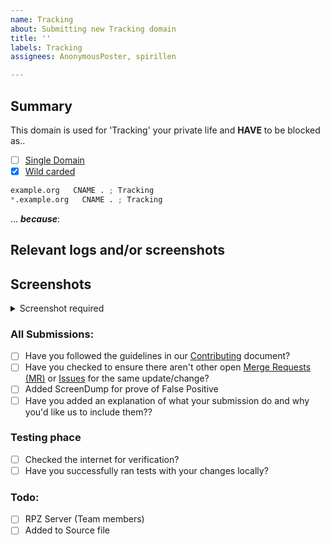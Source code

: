 ```yaml
---
name: Tracking
about: Submitting new Tracking domain
title: ''
labels: Tracking
assignees: AnonymousPoster, spirillen

---
```


## Summary

<!-- Keep any domains in back ticks `(`)`

Screenshot is required within the <details> pane. Leave a blank line before
and after the image link -->

This domain is used for 'Tracking' your private life and **HAVE** to be
blocked as..

- [ ] [Single Domain](source/tracking/domains.list)
- [X] [Wild carded](source/tracking/wildcard.list)

```python
example.org   CNAME . ; Tracking
*.example.org   CNAME . ; Tracking
```

... ***because***:

## Relevant logs and/or screenshots

<!-- Paste any relevant logs - please use code blocks (```) to format
console output, logs, and code as it's very hard to read otherwise. -->

## Screenshots

<details><Summary>Screenshot required</summary>



</details>

### All Submissions:

- [ ] Have you followed the guidelines in our [Contributing](CONTRIBUTING.md)
  document?
- [ ] Have you checked to ensure there aren't other
  open [Merge Requests (MR)](../merge_requests) or [Issues](../issues) for the
  same update/change?
- [ ] Added ScreenDump for prove of False Positive
- [ ] Have you added an explanation of what your submission do and why you'd
  like us to include them??

### Testing phace

- [ ] Checked the internet for verification?
- [ ] Have you successfully ran tests with your changes locally?

### Todo:

- [ ] RPZ Server (Team members)
- [ ] Added to Source file

